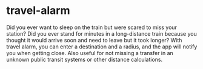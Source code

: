 # travel-alarm
Did you ever want to sleep on the train but were scared to miss your station? Did you ever stand for minutes in a long-distance train because you thought it would arrive soon and need to leave but it took longer? With travel alarm, you can enter a destination and a radius, and the app will notify you when getting close. Also useful for not missing a transfer in an unknown public transit systems or other distance calculations.
